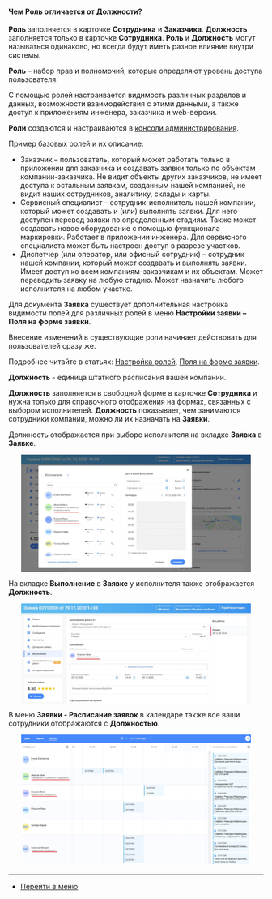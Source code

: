 #### Чем Роль отличается от Должности?
<html>
<meta charset="utf-8">
</html>

<p><strong>Роль</strong> заполняется в карточке <strong>Сотрудника</strong> и <strong>Заказчика</strong>. <strong>Должность</strong> заполняется только в карточке <strong>Сотрудника</strong>. <strong>Роль</strong> и
    <strong>Должность</strong> могут называться одинаково, но всегда будут иметь разное
    влияние внутри системы.</p>
<p><strong>Роль</strong> – набор прав и полномочий, которые определяют уровень доступа пользователя.</p>
<p>С помощью ролей настраивается видимость различных разделов и данных, возможности взаимодействия с этими данными, а
    также доступ к приложениям инженера, заказчика и web-версии.</p>
<p><strong>Роли</strong> создаются и настраиваются в <a href="https://wiki.hubex.ru/docs/FAQ/RU/admin/HowToEnterTheAdmin.html">консоли
    администрирования</a>.</p>
<p>Пример базовых ролей и их описание:
<ul>
    <li>Заказчик – пользователь, который может работать только в приложении для заказчика и создавать заявки только по
        объектам компании-заказчика. Не видит объекты других заказчиков, не имеет доступа к остальным заявкам, созданным
        нашей компанией, не видит наших сотрудников, аналитику, склады и карты.
    </li>
    <li>Сервисный специалист – сотрудник-исполнитель нашей компании, который может создавать и (или) выполнять заявки.
        Для
        него доступен перевод заявки по определенным стадиям. Также может создавать новое оборудование с помощью
        функционала
        маркировки. Работает в приложении инженера. Для сервисного специалиста может быть настроен доступ в разрезе
        участков.
    </li>
    <li>Диспетчер (или оператор, или офисный сотрудник) – сотрудник нашей компании, который может создавать и выполнять
        заявки. Имеет доступ ко всем компаниям-заказчикам и их объектам. Может переводить заявку на любую стадию. Может
        назначить любого исполнителя на любом участке.
    </li>
</ul>
<p>Для документа <strong>Заявка</strong> существует дополнительная настройка видимости полей для различных ролей в меню <strong>Настройки заявки
    – Поля на форме заявки</strong>.</p>
<p>Внесение изменений в существующие роли начинает действовать для пользователей сразу же.</p>
<p>Подробнее читайте в статьях: <a href="https://wiki.hubex.ru/docs/FAQ/RU/admin/Roles.html">Настройка ролей</a>, <a
        href="https://wiki.hubex.ru/docs/FAQ/RU/admin/ElementsOfInterface.html">Поля на форме заявки</a>.</p>

<p><strong>Должность</strong> - единица штатного расписания вашей компании.</p>
<p><strong>Должность</strong> заполняется в свободной форме в карточке <strong>Сотрудника</strong> и нужна только для справочного отображения на формах,
    связанных с выбором исполнителей. <strong>Должность</strong> показывает, чем занимаются сотрудники компании, можно ли их назначать на <strong>Заявки</strong>.</p>
<p>Должность отображается при выборе исполнителя на вкладке <strong>Заявка</strong> в <strong>Заявке</strong>. </p>
<div>
    <img style="margin: 0 auto; display: block; max-width: 90%;"
         src="/attachments/images/FAQ/USER/RoleVSPosition/Choice.jpg"/>
</div>
<p>На вкладке <strong>Выполнение</strong> в <strong>Заявке</strong> у исполнителя также отображается <strong>Должность</strong>.</p>
<div>
    <img style="margin: 0 auto; display: block; max-width: 90%;"
         src="/attachments/images/FAQ/USER/RoleVSPosition/Works.jpg"/>
</div>
<p>В меню <strong>Заявки - Расписание заявок</strong> в календаре также все ваши сотрудники отображаются с <strong>Должностью</strong>.</p>
<p><div>
    <img style="margin: 0 auto; display: block; max-width: 90%;"
         src="/attachments/images/FAQ/USER/RoleVSPosition/Calendar.jpg"/>
</div></p>

<script type="text/javascript" >
   (function(m,e,t,r,i,k,a){m[i]=m[i]||function(){(m[i].a=m[i].a||[]).push(arguments)};
   m[i].l=1*new Date();k=e.createElement(t),a=e.getElementsByTagName(t)[0],k.async=1,k.src=r,a.parentNode.insertBefore(k,a)})
   (window, document, "script", "https://mc.yandex.ru/metrika/tag.js", "ym");
   ym('{{ site.yandex_metric }}', "init", {
        id:'{{ site.yandex_metric }}',
        clickmap:true,
        trackLinks:true,
        accurateTrackBounce:true,
        webvisor:true
   });
</script>

#### 
____
- [Перейти в меню](http://wiki.hubex.ru)
